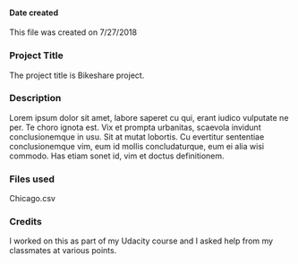 #### Date created
This file was created on 7/27/2018

### Project Title
The project title is Bikeshare project.

### Description
Lorem ipsum dolor sit amet, labore saperet cu qui, erant iudico vulputate ne per. Te choro ignota est. Vix et prompta urbanitas, scaevola invidunt conclusionemque in usu. Sit at mutat lobortis. Cu evertitur sententiae conclusionemque vim, eum id mollis concludaturque, eum ei alia wisi commodo. Has etiam sonet id, vim et doctus definitionem.

### Files used
Chicago.csv

### Credits
I worked on this as part of my Udacity course and I asked help from my classmates at various points.
